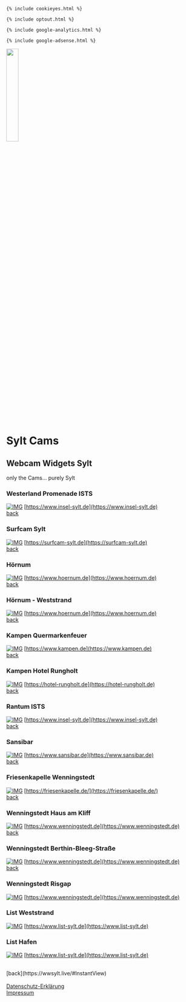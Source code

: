 <head>

  <script src="../script.js" type="text/javascript"></script>
  <link rel="stylesheet" type="text/css" href="../stylesheet.css">

<!-- Start cookieyes banner -->
  	{% include cookieyes.html %}

<!--- Opt Out https://blog.hubspot.de/marketing/google-analytics-deaktivieren bzw. Datenschutz.org -->
  	{% include optout.html %}

<!--- Google Analytics --->
  	{% include google-analytics.html %}

<!--- Google AdSense --->
    {% include google-adsense.html %}

</head>

<div id="progress-bar"></div>

<div id="content">
  <img src="https://wwsylt.live/data/WWS_Logo_black.png" class="ribbon" alt="" width="25%"/>
</div>


# Sylt Cams

## Webcam Widgets Sylt

only the Cams... purely Sylt

### Westerland Promenade ISTS
[![IMG](https://cdn.livespotting.com/vpu/4b7r3v86/xhn7c8l2.jpg)](https://player.livespotting.com/?alias=nn1xc3my&ch=LS_3f855)
[https://www.insel-sylt.de](https://www.insel-sylt.de)
<BR> [back](https://wwsylt.live/#InstantView)

### Surfcam Sylt
[![IMG](https://surfcam-sylt.de/preview.jpg)](https://surfcam-sylt.de)
[https://surfcam-sylt.de](https://surfcam-sylt.de)
<BR>  [back](https://wwsylt.live/#InstantView)

### Hörnum
[![IMG](https://cdn.livespotting.com/vpu/bgh4pz4b/2ux5cw8z.jpg)](https://player.livespotting.tv/jwp.html?alias=PS_9c086)
[https://www.hoernum.de](https://www.hoernum.de)
<BR> [back](https://wwsylt.live/#InstantView)

### Hörnum - Weststrand
[![IMG](https://cdn.livespotting.com/vpu/bgh4pz4b/28eljrrx.jpg)](https://player.livespotting.com?alias=w5l40qk4&ch=28eljrrx)
[https://www.hoernum.de](https://www.hoernum.de)
<BR> [back](https://wwsylt.live/#InstantView)

### Kampen Quermarkenfeuer
[![IMG](https://wwsylt.live/images/CamOutofOrder.jpg)](https://player.livespotting.com/?alias=nn1xc3my&ch=LS_8fbab)
[https://www.kampen.de](https://www.kampen.de)
<BR> [back](https://wwsylt.live/#InstantView)

### Kampen Hotel Rungholt
[![IMG](http://wtvpict.feratel.com/picture/37/3150.jpeg?design=noxdesign&dcsdesign=WTP_partner)](http://webtv.feratel.com/webtv/?design=v4&cam=3150&pg=5EB12424-7C2D-428A-BEFF-0C9140CD772F)
[https://hotel-rungholt.de](https://hotel-rungholt.de)
<BR> [back](https://wwsylt.live/#InstantView)

### Rantum ISTS
[![IMG](https://wwsylt.live/images/CamOutofOrder.jpg)](https://player.livespotting.tv/jwp.html?alias=PS_f9931&ch=LS_8ae47)
[https://www.insel-sylt.de](https://www.insel-sylt.de)
<BR> [back](https://wwsylt.live/#InstantView)

### Sansibar
[![IMG](https://cdn.livespotting.com/vpu/r70utrec/o3tazsiz.jpg)](https://player.livespotting.com/?alias=6nnbhf60&ch=o3tazsiz)
[https://www.sansibar.de](https://www.sansibar.de)
<BR> [back](https://wwsylt.live/#InstantView)

### Friesenkapelle Wenningstedt
[![IMG](https://live-image.panomax.com/cams/3558/recent_reduced.jpg)](https://sylt.panomax.com/friesenkapelle-dorfteich)
[https://friesenkapelle.de/](https://friesenkapelle.de/)
<BR> [back](https://wwsylt.live/#InstantView)

### Wenningstedt Haus am Kliff
[![IMG](https://wenningstedt.nordwind-ev.de/preview-haus-am-kliff.jpg)](https://www.wenningstedt.de/service/webcams/webcam-haus-am-kliff)
[https://www.wenningstedt.de](https://www.wenningstedt.de)
<BR> [back](https://wwsylt.live/#InstantView)

### Wenningstedt Berthin-Bleeg-Straße
[![IMG](https://wenningstedt.nordwind-ev.de/preview-berthin-bleeg-strasse.jpg)](https://www.wenningstedt.de/service/webcams/webcam-berthin-bleeg-strasse)
[https://www.wenningstedt.de](https://www.wenningstedt.de)
<BR> [back](https://wwsylt.live/#InstantView)

### Wenningstedt Risgap
[![IMG](https://wenningstedt.nordwind-ev.de/preview-risgap.jpg)](https://www.wenningstedt.de/service/webcams/webcam-risgap)
[https://www.wenningstedt.de](https://www.wenningstedt.de)

### List Weststrand
[![IMG](https://list.nordwind-ev.de/preview-list.jpg)](https://www.list-sylt.de/service/webcams#cmppreviewrootcmpr62240_0)
[https://www.list-sylt.de](https://www.list-sylt.de)

### List Hafen
[![IMG](https://list.nordwind-ev.de/preview-list-hafen.jpg)](https://www.list-sylt.de/service/webcams#cmppreviewrootcmpr5806_0)
[https://www.list-sylt.de](https://www.list-sylt.de)

<BR>
[back](https://wwsylt.live/#InstantView)
<BR>
<BR>
<a href="https://wwsylt.live/datenschutz/WWS_Datenschutz_DE.html" target="_blank" rel="noopener noreferrer">Datenschutz-Erklärung</a><BR>
<a href="https://wwsylt.live/impressum/Impressum.html" target="_blank" rel="noopener noreferrer">Impressum</a>
